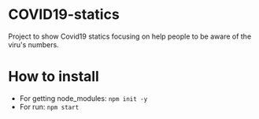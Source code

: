 # COVID19-statics
Project to show Covid19 statics focusing on help people to be aware of the viru's numbers.

# How to install
- For getting node_modules: `npm init -y`
- For run: `npm start`